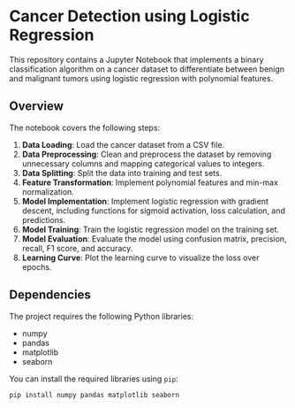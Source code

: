 # Cancer Detection using Logistic Regression

This repository contains a Jupyter Notebook that implements a binary classification algorithm on a cancer dataset to differentiate between benign and malignant tumors using logistic regression with polynomial features.

## Overview

The notebook covers the following steps:

1. **Data Loading**: Load the cancer dataset from a CSV file.
2. **Data Preprocessing**: Clean and preprocess the dataset by removing unnecessary columns and mapping categorical values to integers.
3. **Data Splitting**: Split the data into training and test sets.
4. **Feature Transformation**: Implement polynomial features and min-max normalization.
5. **Model Implementation**: Implement logistic regression with gradient descent, including functions for sigmoid activation, loss calculation, and predictions.
6. **Model Training**: Train the logistic regression model on the training set.
7. **Model Evaluation**: Evaluate the model using confusion matrix, precision, recall, F1 score, and accuracy.
8. **Learning Curve**: Plot the learning curve to visualize the loss over epochs.

## Dependencies

The project requires the following Python libraries:

- numpy
- pandas
- matplotlib
- seaborn

You can install the required libraries using `pip`:

```bash
pip install numpy pandas matplotlib seaborn
